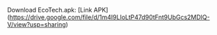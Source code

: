 Download EcoTech.apk: [Link APK] (https://drive.google.com/file/d/1m4I9LIoLtP47d90tFnt9UbGcs2MDlQ-V/view?usp=sharing)

